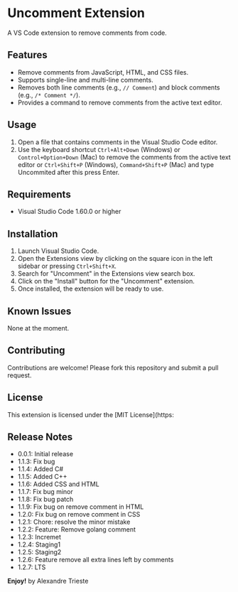 # Uncomment Extension



A VS Code extension to remove comments from code.

## Features

- Remove comments from JavaScript, HTML, and CSS files.
- Supports single-line and multi-line comments.
- Removes both line comments (e.g., `// Comment`) and block comments (e.g., `/* Comment */`).
- Provides a command to remove comments from the active text editor.

## Usage

1. Open a file that contains comments in the Visual Studio Code editor.
2. Use the keyboard shortcut `Ctrl+Alt+Down` (Windows) or `Control+Option+Down` (Mac) to remove the comments from the active text editor or `Ctrl+Shift+P` (Windows), `Command+Shift+P` (Mac) and type Uncommited after this press Enter.

## Requirements

- Visual Studio Code 1.60.0 or higher

## Installation

1. Launch Visual Studio Code.
2. Open the Extensions view by clicking on the square icon in the left sidebar or pressing `Ctrl+Shift+X`.
3. Search for "Uncomment" in the Extensions view search box.
4. Click on the "Install" button for the "Uncomment" extension.
5. Once installed, the extension will be ready to use.

## Known Issues

None at the moment.

## Contributing

Contributions are welcome! Please fork this repository and submit a pull request.

## License

This extension is licensed under the [MIT License](https:

## Release Notes

- 0.0.1: Initial release
- 1.1.3: Fix bug
- 1.1.4: Added C#
- 1.1.5: Added C++
- 1.1.6: Added CSS and HTML
- 1.1.7: Fix bug minor
- 1.1.8: Fix bug patch
- 1.1.9: Fix bug on remove comment in HTML
- 1.2.0: Fix bug on remove comment in CSS
- 1.2.1: Chore: resolve the minor mistake
- 1.2.2: Feature: Remove golang comment
- 1.2.3: Incremet
- 1.2.4: Staging1
- 1.2.5: Staging2
- 1.2.6: Feature remove all extra lines left by comments
- 1.2.7: LTS

**Enjoy!**
by Alexandre Trieste
